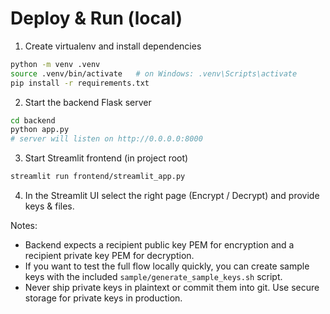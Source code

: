 # Deploy & Run (local)

1. Create virtualenv and install dependencies

```bash
python -m venv .venv
source .venv/bin/activate   # on Windows: .venv\Scripts\activate
pip install -r requirements.txt
```

2. Start the backend Flask server

```bash
cd backend
python app.py
# server will listen on http://0.0.0.0:8000
```

3. Start Streamlit frontend (in project root)

```bash
streamlit run frontend/streamlit_app.py
```

4. In the Streamlit UI select the right page (Encrypt / Decrypt) and provide keys & files.

Notes:
- Backend expects a recipient public key PEM for encryption and a recipient private key PEM for decryption.
- If you want to test the full flow locally quickly, you can create sample keys with the included `sample/generate_sample_keys.sh` script.
- Never ship private keys in plaintext or commit them into git. Use secure storage for private keys in production.
